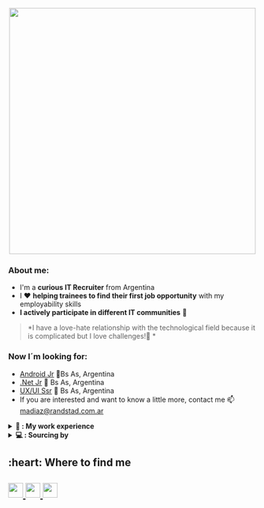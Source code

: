 <p  align="center"><img src='https://media.giphy.com/media/zguKLLpHGfj9WnoOz0/giphy.gif' width="500"></p>

### About me:
* I'm a **curious IT Recruiter** from Argentina   
* I ❤️ **helping trainees to find their first job opportunity** with my employability skills 
* **I actively participate in different IT communities** 🤗

>*I have a love-hate relationship with the technological field because it is complicated but I love challenges!🚀 *

###  Now I´m looking for:
* [Android Jr](https://www.linkedin.com/jobs/view/3069256979) 📍Bs As, Argentina
* [.Net Jr](https://www.linkedin.com/jobs/view/3069259725) 📍 Bs As, Argentina
* [UX/UI Ssr]([https://www.linkedin.com/jobs/view/3069259725](https://hipotecario.hiringroom.com/jobs/get_vacancy/64f2208adc62182f25026424)) 📍 Bs As, Argentina
* If you are interested and want to know a little more, contact me 📫 madiaz@randstad.com.ar

<details>
<summary><b> 💼 : My work experience </b></summary>

🕵️ **It Sourcer**\
📆 2022 - Currently\
📍 Randstad Argentina 

  
🕵️ **It Recruiter**\
📆 2020 - 2022\
📍 Eficacia RH 
  
</details> 

<details>
<summary><b> 💻 : Sourcing by </b></summary>

* X-Ray Google
* GitHub
* Boolean in LinkedIn
* Groups of Telegram/Discord
* StackOverFlow 
* Angelist
  
</details>  

<h2 align"center">:heart: Where to find me <h2>
<a href="https://t.me/marines_diaz"> <img height="30" src="https://img.shields.io/badge/Telegram-2CA5E0?style=for-the badge&logo=telegram&logoColor=white">
<a href="https://www.tiktok.com/@marinesdiaz1/"> <img height="30" src="https://img.shields.io/badge/TikTok-000000?style=for-the-badge&logo=tiktok&logoColor=white">
<a href="https://www.linkedin.com/in/marinesdiaz/"> <a href="https://www.linkedin.com/in/marinesdiaz/"> <img height="30" src="https://img.shields.io/badge/LinkedIn-0077B5?style=for-the-badge&logo=linkedin&logoColor=white")>


